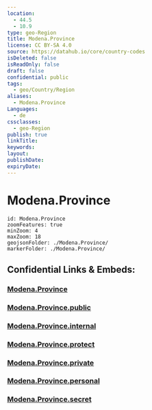 ```yaml
---
location:
  - 44.5
  - 10.9
type: geo-Region
title: Modena.Province
license: CC BY-SA 4.0
source: https://datahub.io/core/country-codes
isDeleted: false
isReadOnly: false
draft: false
confidential: public
tags:
  - geo/Country/Region
aliases:
  - Modena.Province
Languages:
  - de
cssclasses:
  - geo-Region
publish: true
linkTitle:
keywords:
layout:
publishDate:
expiryDate:
---
```


# Modena.Province

```leaflet
id: Modena.Province
zoomFeatures: true 
minZoom: 4 
maxZoom: 18
geojsonFolder: ./Modena.Province/
markerFolder: ./Modena.Province/
```


## Confidential Links & Embeds: 

### [Modena.Province](/_Standards/Earth/Continent/Europe/Europe~South/Italy/regions~Italy/Emilia-Romagna/Modena.Province.md) 

### [Modena.Province.public](/_public/Earth/Continent/Europe/Europe~South/Italy/regions~Italy/Emilia-Romagna/Modena.Province.public.md) 

### [Modena.Province.internal](/_internal/Earth/Continent/Europe/Europe~South/Italy/regions~Italy/Emilia-Romagna/Modena.Province.internal.md) 

### [Modena.Province.protect](/_protect/Earth/Continent/Europe/Europe~South/Italy/regions~Italy/Emilia-Romagna/Modena.Province.protect.md) 

### [Modena.Province.private](/_private/Earth/Continent/Europe/Europe~South/Italy/regions~Italy/Emilia-Romagna/Modena.Province.private.md) 

### [Modena.Province.personal](/_personal/Earth/Continent/Europe/Europe~South/Italy/regions~Italy/Emilia-Romagna/Modena.Province.personal.md) 

### [Modena.Province.secret](/_secret/Earth/Continent/Europe/Europe~South/Italy/regions~Italy/Emilia-Romagna/Modena.Province.secret.md)

